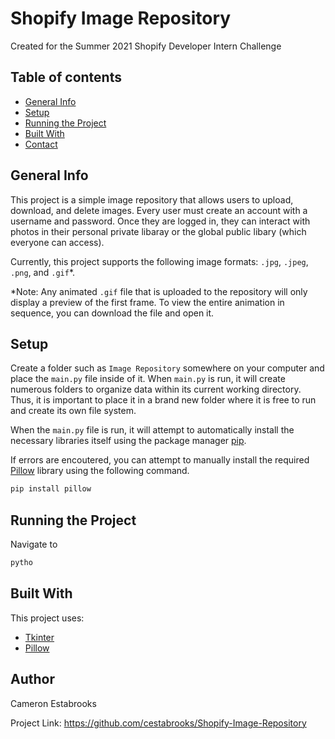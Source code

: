 # Shopify Image Repository
Created for the Summer 2021 Shopify Developer Intern Challenge

## Table of contents
* [General Info](#general-info)
* [Setup](#setup)
* [Running the Project](#running-the-project)
* [Built With](#built-with)
* [Contact](#contact)

## General Info
This project is a simple image repository that allows users to upload, download, and delete images. Every user must create an account with a username and password. Once they are logged in, they can interact with photos in their personal private libaray or the global public libary (which everyone can access).

Currently, this project supports the following image formats: `.jpg`, `.jpeg`, `.png`, and `.gif`*.

*Note: Any animated `.gif` file that is uploaded to the repository will only display a preview of the first frame. To view the entire animation in sequence, you can download the file and open it.
	
## Setup
Create a folder such as `Image Repository` somewhere on your computer and place the `main.py` file inside of it. When `main.py` is run, it will create numerous folders to organize data within its current working directory. Thus, it is important to place it in a brand new folder where it is free to run and create its own file system.


When the `main.py` file is run, it will attempt to automatically install the necessary libraries itself using the package manager [pip](https://pip.pypa.io/en/stable/).

If errors are encoutered, you can attempt to manually install the required [Pillow](https://python-pillow.org/) library using the following command.
```bash
pip install pillow
```

## Running the Project
Navigate to

```bash
pytho
```

## Built With
This project uses:
* [Tkinter](https://docs.python.org/3/library/tkinter.html)
* [Pillow](https://python-pillow.org/)


## Author
Cameron Estabrooks

Project Link: https://github.com/cestabrooks/Shopify-Image-Repository
